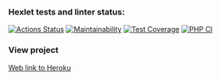 ### Hexlet tests and linter status:
[![Actions Status](https://github.com/Drumsid/php-project-lvl3/workflows/hexlet-check/badge.svg)](https://github.com/Drumsid/php-project-lvl3/actions)
[![Maintainability](https://api.codeclimate.com/v1/badges/33dd0df6186c554ebdf2/maintainability)](https://codeclimate.com/github/Drumsid/php-project-lvl3/maintainability)
[![Test Coverage](https://api.codeclimate.com/v1/badges/33dd0df6186c554ebdf2/test_coverage)](https://codeclimate.com/github/Drumsid/php-project-lvl3/test_coverage)
[![PHP CI](https://github.com/Drumsid/php-project-lvl3/workflows/PHP%20CI/badge.svg)](https://github.com/Drumsid/php-project-lvl3/actions?query=workflow%3A%22PHP+CI%22)
### View project
[Web link to Heroku](https://drumsid-php-project-lvl3.herokuapp.com/ "View project on Heroku")